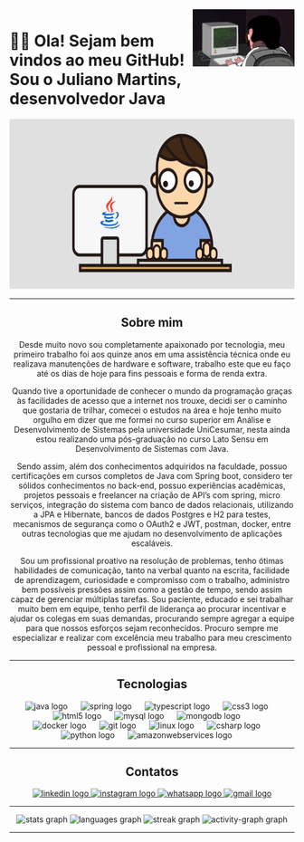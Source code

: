 
  
 <img src = "baner.webp" width = "180px" align = "right">


# 👋🏻 Ola! Sejam bem vindos ao meu GitHub! Sou o Juliano Martins, desenvolvedor Java

<div align ="center">

<img src = "javaGif.gif" height = "300" width ="550" >

---

## Sobre mim

Desde muito novo sou completamente apaixonado por tecnologia, meu primeiro trabalho foi aos quinze anos em uma assistência técnica onde eu realizava manutenções de hardware e software, trabalho este que eu faço até os dias de hoje para fins pessoais e forma de renda extra.	

Quando tive a oportunidade de conhecer o mundo da programação graças às facilidades de acesso que a  internet nos trouxe, decidi ser o caminho que gostaria de trilhar, comecei o estudos na área e hoje tenho muito orgulho em dizer que me formei no curso superior em Análise e Desenvolvimento de Sistemas pela universidade UniCesumar, nesta ainda estou realizando uma pós-graduação no curso Lato Sensu em Desenvolvimento de Sistemas com Java.

Sendo assim, além dos conhecimentos adquiridos na faculdade, possuo certificações em cursos completos de Java com Spring boot, considero ter sólidos conhecimentos no back-end, possuo experiências acadêmicas, projetos pessoais e freelancer na criação de API’s com spring, micro serviços, integração do sistema com banco de dados relacionais, utilizando a JPA e Hibernate, bancos de dados Postgres e H2 para testes, mecanismos de segurança como o OAuth2 e JWT,  postman, docker, entre outras tecnologias que me ajudam no desenvolvimento de aplicações escaláveis.  
 
Sou um profissional proativo na resolução de problemas, tenho ótimas habilidades de comunicação, tanto na verbal quanto na escrita, facilidade de aprendizagem, curiosidade e compromisso com o trabalho, administro bem possíveis pressões assim como a gestão de tempo, sendo assim capaz de gerenciar múltiplas tarefas. Sou paciente, educado e sei trabalhar muito bem em equipe, tenho perfil de liderança ao procurar incentivar e ajudar os colegas em suas demandas,  procurando sempre agregar a equipe para que nossos esforços sejam reconhecidos. Procuro sempre me especializar e realizar com excelência meu trabalho para meu crescimento pessoal e profissional na empresa.



---

   ## Tecnologias

<div align="center">
  <img src="https://cdn.jsdelivr.net/gh/devicons/devicon/icons/java/java-original.svg" height="40" alt="java logo"  />
  <img width="15" />
  <img src="https://cdn.jsdelivr.net/gh/devicons/devicon/icons/spring/spring-original.svg" height="40" alt="spring logo"  />
  <img width="15" />
  <img src="https://cdn.jsdelivr.net/gh/devicons/devicon/icons/typescript/typescript-original.svg" height="40" alt="typescript logo"  />
  <img width="15" />
  <img src="https://cdn.jsdelivr.net/gh/devicons/devicon/icons/css3/css3-original.svg" height="40" alt="css3 logo"  />
  <img width="15" />
  <img src="https://cdn.jsdelivr.net/gh/devicons/devicon/icons/html5/html5-original.svg" height="40" alt="html5 logo"  />
  <img width="15" />
  <img src="https://cdn.jsdelivr.net/gh/devicons/devicon/icons/mysql/mysql-original.svg" height="40" alt="mysql logo"  />
  <img width="15" />
  <img src="https://cdn.jsdelivr.net/gh/devicons/devicon/icons/mongodb/mongodb-original.svg" height="40" alt="mongodb logo"  />
  <img width="15" />
  
  </div>
  
  <div align="center">
  <img src="https://cdn.jsdelivr.net/gh/devicons/devicon/icons/docker/docker-original.svg" height="40" alt="docker logo"  />
  <img width="15" />
  <img src="https://cdn.jsdelivr.net/gh/devicons/devicon/icons/git/git-original.svg" height="40" alt="git logo"  />
  <img width="15" />  
  <img src="https://cdn.jsdelivr.net/gh/devicons/devicon/icons/linux/linux-original.svg" height="40" alt="linux logo"  />
  <img width="15" />
  <img src="https://cdn.jsdelivr.net/gh/devicons/devicon/icons/csharp/csharp-original.svg" height="40" alt="csharp logo"  />
  <img width="15" />
  <img src="https://cdn.jsdelivr.net/gh/devicons/devicon/icons/python/python-original.svg" height="40" alt="python logo"  />
  <img width="15" />
  <img src="https://cdn.jsdelivr.net/gh/devicons/devicon/icons/amazonwebservices/amazonwebservices-line-wordmark.svg" height="40" alt="amazonwebservices logo"  />
  <img width="15" />
</div>

  
---

## Contatos


  <div align="center">
  <a href="https://www.linkedin.com/in/julianomarthins/" target="_blank">
    <img src="https://raw.githubusercontent.com/maurodesouza/profile-readme-generator/master/src/assets/icons/social/linkedin/default.svg" width="52" height="40" alt="linkedin logo"  />
  </a>
  <a href="https://www.instagram.com/poa.martins/" target="_blank">
    <img src="https://raw.githubusercontent.com/maurodesouza/profile-readme-generator/master/src/assets/icons/social/instagram/default.svg" width="52" height="40" alt="instagram logo"  />
  </a>
  <a href="https://wa.me/5551996440559" target="_blank">
    <img src="https://raw.githubusercontent.com/maurodesouza/profile-readme-generator/master/src/assets/icons/social/whatsapp/default.svg" width="52" height="40" alt="whatsapp logo"  />
  </a>
  <a href="mailto:julianopoamartins@gmail.com" target="_blank">
    <img src="https://raw.githubusercontent.com/maurodesouza/profile-readme-generator/master/src/assets/icons/social/gmail/default.svg" width="52" height="40" alt="gmail logo"  />
  </a>
  

---

<div align="center">
  <img src="https://github-readme-stats.vercel.app/api?username=julianomarthins&hide_title=false&hide_rank=false&show_icons=true&include_all_commits=true&count_private=true&disable_animations=false&theme=radical&locale=pt-br&hide_border=false&order=1" height="150" alt="stats graph"  />
  <img src="https://github-readme-stats.vercel.app/api/top-langs?username=julianomarthins&locale=pt-br&hide_title=false&layout=compact&card_width=320&langs_count=5&theme=radical&hide_border=false&order=2" height="150" alt="languages graph"  />
  <img src="https://streak-stats.demolab.com?user=julianomarthins&locale=pt-br&mode=daily&theme=radical&hide_border=false&border_radius=5&order=3" height="150" alt="streak graph"  />
  <img src="https://github-readme-activity-graph.vercel.app/graph?username=julianomarthins&radius=16&theme=redical&area=true&order=5" height="300" alt="activity-graph graph"  />
</div>


---

